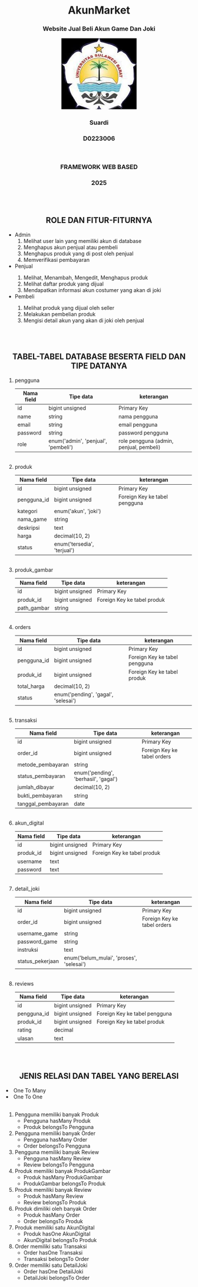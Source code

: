 <center>
<h1>AkunMarket</h1>
<h3>Website Jual Beli Akun Game Dan Joki</h3>

![Logo Unsulbar](public/image.png)

<h3>Suardi</h3>
<h3>D0223006</h3><br>

<h3>FRAMEWORK WEB BASED</h3>
<h3>2025</h3>
</center><br><br>

<center><h2>ROLE DAN FITUR-FITURNYA</h2></center>
<ul>
  <li>Admin
    <ol>
        <li>Melihat user lain yang memiliki akun di database</li>
        <li>Menghapus akun penjual atau pembeli</li>
         <li>Menghapus produk yang di post oleh penjual</li>
        <li>Memverifikasi pembayaran</li>
    </ol>
  </li>
  <li>Penjual</li>
    <ol>
        <li>Melihat, Menambah, Mengedit, Menghapus produk</li>
        <li>Melihat daftar produk yang dijual</li>
        <li>Mendapatkan informasi akun costumer yang akan di joki</li>
    </ol>
  <li>Pembeli</li>
    <ol>
        <li>Melihat produk yang dijual oleh seller</li>
        <li>Melakukan pembelian produk</li>
        <li>Mengisi detail akun yang akan di joki oleh penjual</li>
    </ol>
</ul><br><br>

<center><h2>TABEL-TABEL DATABASE BESERTA FIELD DAN TIPE DATANYA </h2></center>
<ol>
    <li>pengguna</li>
<table>
  <thead>
    <tr>
      <th>Nama field</th>
      <th>Tipe data</th>
      <th>keterangan</th>
    </tr>
  </thead>
  <tbody>
   <tr>
        <td>id</td>
        <td>bigint unsigned</td>
        <td>Primary Key</td>
      </tr>
    <tr>
      <td>name</td>
      <td>string</td>
      <td>nama pengguna</td>
    </tr>
    <tr>
      <td>email</td>
      <td>string</td>
      <td>email pengguna</td>
    </tr>
    <tr>
      <td>password</td>
      <td>string</td>
      <td>password pengguna</td>
    </tr>
     <tr>
      <td>role</td>
      <td>enum('admin', 'penjual', 'pembeli')</td>
      <td>role pengguna (admin, penjual, pembeli)</td>
    </tr>
  </tbody>
</table><br>


<li>produk</li>
 <table>
    <thead>
      <tr>
        <th>Nama field</th>
        <th>Tipe data</th>
        <th>keterangan</th>
      </tr>
    </thead>
    <tbody>
      <tr>
        <td>id</td>
        <td>bigint unsigned</td>
        <td>Primary Key</td>
      </tr>
      <tr>
        <td>pengguna_id</td>
        <td>bigint unsigned</td>
        <td>Foreign Key ke tabel pengguna</td>
      </tr>
      <tr>
        <td>kategori</td>
        <td>enum('akun', 'joki')</td>
        <td></td>
      </tr>
      <tr>
        <td>nama_game</td>
        <td>string</td>
        <td></td>
      </tr>
      <tr>
        <td>deskripsi</td>
        <td>text</td>
        <td></td>
      </tr>
      <tr>
        <td>harga</td>
        <td>decimal(10, 2)</td>
        <td></td>
      </tr>
      <tr>
        <td>status</td>
        <td>enum('tersedia', 'terjual')</td>
        <td></td>
      </tr>
    </tbody>
  </table><br>

  <li>produk_gambar</li>
  <table>
    <thead>
      <tr>
        <th>Nama field</th>
        <th>Tipe data</th>
        <th>keterangan</th>
      </tr>
    </thead>
    <tbody>
      <tr>
        <td>id</td>
        <td>bigint unsigned</td>
        <td>Primary Key</td>
      </tr>
      <tr>
        <td>produk_id</td>
        <td>bigint unsigned</td>
        <td>Foreign Key ke tabel produk</td>
      </tr>
      <tr>
        <td>path_gambar</td>
        <td>string</td>
        <td></td>
      </tr>
    </tbody>
  </table><br>

  <li>orders</li>
   <table>
    <thead>
      <tr>
        <th>Nama field</th>
        <th>Tipe data</th>
        <th>keterangan</th>
      </tr>
    </thead>
    <tbody>
      <tr>
        <td>id</td>
        <td>bigint unsigned</td>
        <td>Primary Key</td>
      </tr>
      <tr>
        <td>pengguna_id</td>
        <td>bigint unsigned</td>
        <td>Foreign Key ke tabel pengguna</td>
      </tr>
      <tr>
        <td>produk_id</td>
        <td>bigint unsigned</td>
        <td>Foreign Key ke tabel produk</td>
      </tr>
      <tr>
        <td>total_harga</td>
        <td>decimal(10, 2)</td>
        <td></td>
      </tr>
      <tr>
        <td>status</td>
        <td>enum('pending', 'gagal', 'selesai')</td>
        <td></td>
      </tr>
    </tbody>
  </table><br>

   <li>transaksi</li>
  <table>
    <thead>
      <tr>
        <th>Nama field</th>
        <th>Tipe data</th>
        <th>keterangan</th>
      </tr>
    </thead>
    <tbody>
      <tr>
        <td>id</td>
        <td>bigint unsigned</td>
        <td>Primary Key</td>
      </tr>
      <tr>
        <td>order_id</td>
        <td>bigint unsigned</td>
        <td>Foreign Key ke tabel orders</td>
      </tr>
      <tr>
        <td>metode_pembayaran</td>
        <td>string</td>
        <td></td>
      </tr>
      <tr>
        <td>status_pembayaran</td>
        <td>enum('pending', 'berhasil', 'gagal')</td>
        <td></td>
      </tr>
      <tr>
        <td>jumlah_dibayar</td>
        <td>decimal(10, 2)</td>
        <td></td>
      </tr>
      <tr>
        <td>bukti_pembayaran</td>
        <td>string</td>
        <td></td>
      </tr>
      <tr>
        <td>tanggal_pembayaran</td>
        <td>date</td>
        <td></td>
      </tr>
    </tbody>
  </table><br>


   <li>akun_digital</li>
  <table>
    <thead>
      <tr>
        <th>Nama field</th>
        <th>Tipe data</th>
        <th>keterangan</th>
      </tr>
    </thead>
    <tbody>
      <tr>
        <td>id</td>
        <td>bigint unsigned</td>
        <td>Primary Key</td>
      </tr>
      <tr>
        <td>produk_id</td>
        <td>bigint unsigned</td>
        <td>Foreign Key ke tabel produk</td>
      </tr>
      <tr>
        <td>username</td>
        <td>text</td>
        <td></td>
      </tr>
      <tr>
        <td>password</td>
        <td>text</td>
        <td></td>
      </tr>
    </tbody>
  </table><br>


  <li>detail_joki</li>
  <table>
    <thead>
      <tr>
        <th>Nama field</th>
        <th>Tipe data</th>
        <th>keterangan</th>
      </tr>
    </thead>
    <tbody>
      <tr>
        <td>id</td>
        <td>bigint unsigned</td>
        <td>Primary Key</td>
      </tr>
      <tr>
        <td>order_id</td>
        <td>bigint unsigned</td>
        <td>Foreign Key ke tabel orders</td>
      </tr>
      <tr>
        <td>username_game</td>
        <td>string</td>
        <td></td>
      </tr>
      <tr>
        <td>password_game</td>
        <td>string</td>
        <td></td>
      </tr>
      <tr>
        <td>instruksi</td>
        <td>text</td>
        <td></td>
      </tr>
      <tr>
        <td>status_pekerjaan</td>
        <td>enum('belum_mulai', 'proses', 'selesai')</td>
        <td></td>
      </tr>
    </tbody>
  </table><br>

   <li>reviews</li>
  <table>
    <thead>
      <tr>
        <th>Nama field</th>
        <th>Tipe data</th>
        <th>keterangan</th>
      </tr>
    </thead>
    <tbody>
      <tr>
        <td>id</td>
        <td>bigint unsigned</td>
        <td>Primary Key</td>
      </tr>
      <tr>
        <td>pengguna_id</td>
        <td>bigint unsigned</td>
        <td>Foreign Key ke tabel pengguna</td>
      </tr>
      <tr>
        <td>produk_id</td>
        <td>bigint unsigned</td>
        <td>Foreign Key ke tabel produk</td>
      </tr>
      <tr>
        <td>rating</td>
        <td>decimal</td>
        <td></td>
      </tr>
      <tr>
        <td>ulasan</td>
        <td>text</td>
        <td></td>
      </tr>
    </tbody>
  </table>
</ol><br><br>

<center><h2>JENIS RELASI DAN TABEL YANG BERELASI</h2></center>
<li>One To Many</li>
<li>One To One</li>
<br>

<ol>
  <li>Pengguna memiliki banyak Produk
    <ul>
      <li>Pengguna hasMany Produk</li>
      <li>Produk belongsTo Pengguna</li>
    </ul>
  </li>
  <li>Pengguna memiliki banyak Order
    <ul>
      <li>Pengguna hasMany Order</li>
      <li>Order belongsTo Pengguna</li>
    </ul>
  </li>
  <li>Pengguna memiliki banyak Review
    <ul>
      <li>Pengguna hasMany Review</li>
      <li>Review belongsTo Pengguna</li>
    </ul>
  </li>
  <li>Produk memiliki banyak ProdukGambar
    <ul>
      <li>Produk hasMany ProdukGambar</li>
      <li>ProdukGambar belongsTo Produk</li>
    </ul>
  </li>
  <li>Produk memiliki banyak Review
    <ul>
      <li>Produk hasMany Review</li>
      <li>Review belongsTo Produk</li>
    </ul>
  </li>
  <li>Produk dimiliki oleh banyak Order
    <ul>
      <li>Produk hasMany Order</li>
      <li>Order belongsTo Produk</li>
    </ul>
  </li>
  <li>Produk memiliki satu AkunDigital
    <ul>
      <li>Produk hasOne AkunDigital</li>
      <li>AkunDigital belongsTo Produk</li>
    </ul>
  </li>
  <li>Order memiliki satu Transaksi
    <ul>
      <li>Order hasOne Transaksi</li>
      <li>Transaksi belongsTo Order</li>
    </ul>
  </li>
  <li>Order memiliki satu DetailJoki
    <ul>
      <li>Order hasOne DetailJoki</li>
      <li>DetailJoki belongsTo Order</li>
    </ul>
  </li>
</ol>

